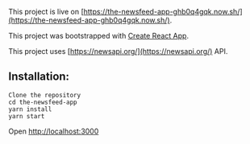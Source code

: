 This project is live on [https://the-newsfeed-app-ghb0q4gqk.now.sh/](https://the-newsfeed-app-ghb0q4gqk.now.sh/).

This project was bootstrapped with [Create React App](https://github.com/facebook/create-react-app).

This project uses [https://newsapi.org/](https://newsapi.org/) API.

## Installation:
```
Clone the repository
cd the-newsfeed-app
yarn install
yarn start
```
Open [http://localhost:3000](http://localhost:3000)

